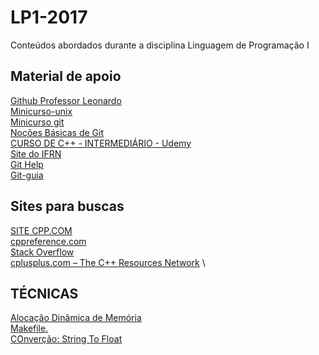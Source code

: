# LP1-2017
Conteúdos abordados durante a disciplina Linguagem de Programação I

## Material de apoio 
[Github Professor Leonardo](https://github.com/leobezerra) \
[Minicurso-unix](https://leobezerra.github.io/minicurso-unix/html/#dirs) \
[Minicurso git](https://github.com/renatopsc/LP1-2017/blob/master/Materiais/Git%20%20%20Hub.pdf) \
[Noções Básicas de Git](https://git-scm.com/book/pt-br/v1/Primeiros-passos-No%C3%A7%C3%B5es-B%C3%A1sicas-de-Git) \
[CURSO DE C++ - INTERMEDIÁRIO - Udemy](https://www.udemy.com/cplusplus-intermediario/learn/v4/overview) \
[Site do IFRN](https://wiki.sj.ifsc.edu.br/wiki/index.php/Introdu%C3%A7%C3%A3o_C%2B%2B) \
[Git Help](https://help.github.com/articles/basic-writing-and-formatting-syntax/) \
[Git-guia](http://rogerdudler.github.io/git-guide/index.pt_BR.html)
## Sites para buscas 
[SITE CPP.COM](http://www.cplusplus.com/) \
[cppreference.com](http://en.cppreference.com/w/) \
[Stack Overflow](http://stackoverflow.com/) \
[cplusplus.com – The C++ Resources Network](http://www.cplusplus.com/) \

## TÉCNICAS
[Alocação Dinâmica de Memória](https://pt.wikibooks.org/wiki/Programar_em_C%2B%2B/Aloca%C3%A7%C3%A3o_din%C3%A2mica_de_mem%C3%B3ria) \
[Makefile](https://www.mat.uc.pt/~pedro/lectivos/ProgramacaoOrientadaObjectos/tutorialMakefilesPT.pdf)[.](https://www.klebermota.eti.br/2013/03/11/usando-o-gcc-e-o-make-para-compilar-lincar-e-criar-aplicacoes-cc/) \
[COnverção: String To Float](http://www.cplusplus.com/forum/beginner/148948/)

